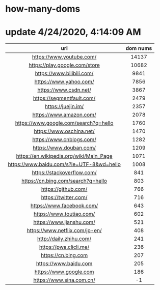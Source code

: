 # how-many-doms

# update 4/24/2020, 4:14:09 AM

url | dom nums
:-: | :-:
https://www.youtube.com/ | 14137
https://play.google.com/store | 10682
https://www.bilibili.com/ | 9841
https://www.yahoo.com/ | 7856
https://www.csdn.net/ | 3867
https://segmentfault.com/ | 2479
https://juejin.im/ | 2357
https://www.amazon.com/ | 2078
https://www.google.com/search?q=hello | 1760
https://www.oschina.net/ | 1470
https://www.cnblogs.com/ | 1282
https://www.douban.com/ | 1209
https://en.wikipedia.org/wiki/Main_Page | 1071
https://www.baidu.com/s?ie=UTF-8&wd=hello | 1008
https://stackoverflow.com/ | 841
https://cn.bing.com/search?q=hello | 803
https://github.com/ | 766
https://twitter.com/ | 716
https://www.facebook.com/ | 643
https://www.toutiao.com/ | 602
https://www.jianshu.com/ | 521
https://www.netflix.com/jp-en/ | 408
http://daily.zhihu.com/ | 241
https://pwa.clicli.me/ | 236
https://cn.bing.com | 207
https://www.baidu.com | 205
https://www.google.com | 186
https://www.sina.com.cn/ | -1
